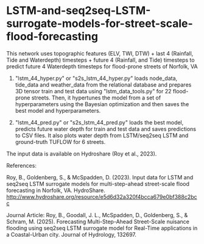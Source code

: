 # LSTM-and-seq2seq-LSTM-surrogate-models-for-street-scale-flood-forecasting

This network uses topographic features (ELV, TWI, DTW) + last 4 (Rainfall, Tide and Waterdepth) timesteps + future 4 (Rainfall, and Tide) timesteps to predict future 4 Waterdepth timesteps for flood-prone streets of Norfolk, VA

1. "lstm_44_hyper.py" or "s2s_lstm_44_hyper.py" loads node_data, tide_data and weather_data from the relational database and prepares 3D tensor train and test data using "lstm_data_tools.py" for 22 flood-prone streets. Then, it hypertunes the model from a set of hyperparameters using the Bayesian optimization and then saves the best model and hyperparameters. 

2. "lstm_44_pred.py" or "s2s_lstm_44_pred.py" loads the best model, predicts future water depth for train and test data and saves predictions to CSV files. It also plots water depth from LSTM/seq2seq LSTM and ground-truth TUFLOW for 6 streets. 

The input data is available on Hydroshare (Roy et al., 2023).

References:

Roy, B., Goldenberg, S., & McSpadden, D. (2023). Input data for LSTM and seq2seq LSTM surrogate models for multi-step-ahead street-scale flood forecasting in Norfolk, VA. HydroShare. http://www.hydroshare.org/resource/e5d6d32a320f4bcca679e0bf388c2bcc

Journal Article: 
Roy, B., Goodall, J. L., McSpadden, D., Goldenberg, S., & Schram, M. (2025). Forecasting Multi-Step-Ahead Street-Scale nuisance flooding using seq2seq LSTM surrogate model for Real-Time applications in a Coastal-Urban city. Journal of Hydrology, 132697.

